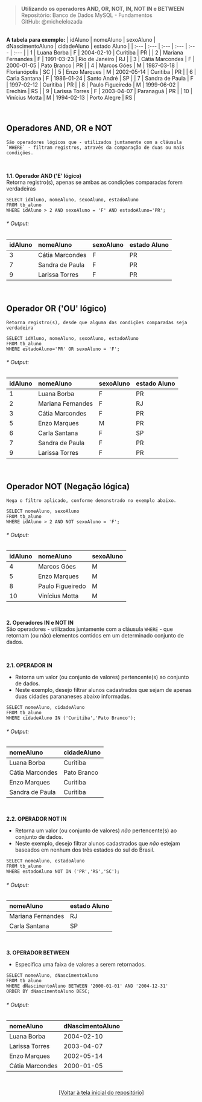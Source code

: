 > **Utilizando os operadores AND, OR, NOT, IN, NOT IN e BETWEEN**     
> Repositório: Banco de Dados MySQL - Fundamentos    
> GitHub: @michelelozada
&nbsp;
     
&nbsp;   
**A tabela para exemplo:** 
| idAluno | nomeAluno         |	sexoAluno | dNascimentoAluno | cidadeAluno    | estado Aluno |
| :---    | :---              | :---      | :---             | :---  	      | :---         |
| 1       | Luana Borba       |	F         | 2004-02-10		 | Curitiba       | PR           |
| 2	      | Mariana Fernandes | F         | 1991-03-23		 | Rio de Janeiro | RJ           |
| 3	      | Cátia Marcondes   |	F         |	2000-01-05		 | Pato Branco    | PR           |
| 4	      | Marcos Góes       |	M         |	1987-03-18		 | Florianópolis  | SC           |
| 5	      | Enzo Marques      | M         | 2002-05-14 		 | Curitiba       | PR           |
| 6	      | Carla Santana     | F         | 1986-01-24 		 | Santo André    | SP           |
| 7	      | Sandra de Paula   | F         | 1997-02-12		 | Curitiba       | PR           |
| 8	      | Paulo Figueiredo  | M         | 1999-06-02  	 | Erechim        | RS           |
| 9	      | Larissa Torres    | F         |	2003-04-07		 | Paranaguá      | PR           |
| 10      |	Vinícius Motta    | M         | 1994-02-13		 | Porto Alegre   | RS           |

&nbsp;

## Operadores AND, OR e NOT
```
São operadores lógicos que - utilizados juntamente com a cláusula `WHERE` - filtram registros, através da comparação de duas ou mais condições.
```

&nbsp;
     
**1.1. Operador AND ('E' lógico)**  
Retorna registro(s), apenas se ambas as condições comparadas forem verdadeiras
```mysql
SELECT idAluno, nomeAluno, sexoAluno, estadoAluno 
FROM tb_aluno 
WHERE idAluno > 2 AND sexoAluno = 'F' AND estadoAluno='PR';
```
###### * Output:  
| idAluno | nomeAluno         |	sexoAluno | estado Aluno |
| :---    | :---              | :---      | :---         |
| 3	      | Cátia Marcondes   |	F         |	PR           |
| 7	      | Sandra de Paula   | F         |	PR           |
| 9	      | Larissa Torres    | F         | PR           |

&nbsp;
     
## Operador OR ('OU' lógico)
```
Retorna registro(s), desde que alguma das condições comparadas seja verdadeira
```

```mysql
SELECT idAluno, nomeAluno, sexoAluno, estadoAluno 
FROM tb_aluno 
WHERE estadoAluno='PR' OR sexoAluno = 'F';
```
###### * Output:  
| idAluno | nomeAluno         |	sexoAluno | estado Aluno |
| :---    | :---              | :---      | :---         |
| 1       | Luana Borba       |	F         |	PR           |
| 2	      | Mariana Fernandes | F         | RJ           |
| 3	      | Cátia Marcondes   |	F         |	PR           |
| 5	      | Enzo Marques      | M         | PR           |
| 6	      | Carla Santana     | F         | SP           |
| 7	      | Sandra de Paula   | F         |	PR           |
| 9	      | Larissa Torres    | F         | PR           |

&nbsp;
     
## Operador NOT (Negação lógica)
```
Nega o filtro aplicado, conforme demonstrado no exemplo abaixo.
```

```mysql
SELECT nomeAluno, sexoAluno 
FROM tb_aluno 
WHERE idAluno > 2 AND NOT sexoAluno = 'F';
```
###### * Output:  
| idAluno | nomeAluno         |	sexoAluno | 
| :---    | :---              | :---      |
| 4	      | Marcos Góes       |	M         |	
| 5	      | Enzo Marques      | M         | 
| 8	      | Paulo Figueiredo  | M         | 
| 10      |	Vinícius Motta    | M         | 

&nbsp;
     
**2. Operadores IN e NOT IN**  
São operadores - utilizados juntamente com a cláusula `WHERE` - que retornam (ou não) elementos contidos em um determinado conjunto de dados.

&nbsp;     
    
**2.1. OPERADOR IN**  
- Retorna um valor (ou conjunto de valores) pertencente(s) ao conjunto de dados. 
- Neste exemplo, desejo filtrar alunos cadastrados que sejam de apenas duas cidades parananeses abaixo informadas.
```mysql
SELECT nomeAluno, cidadeAluno 
FROM tb_aluno
WHERE cidadeAluno IN ('Curitiba','Pato Branco');
```
###### * Output:  
| nomeAluno         | cidadeAluno    |
| :---              | :---    	     |
| Luana Borba       | Curitiba       |
| Cátia Marcondes   | Pato Branco    |
| Enzo Marques      | Curitiba       |
| Sandra de Paula   | Curitiba       |

&nbsp;
     
**2.2. OPERADOR NOT IN**  
- Retorna um valor (ou conjunto de valores) *não* pertencente(s) ao conjunto de dados.
- Neste exemplo, desejo filtrar alunos cadastrados que *não* estejam baseados em nenhum dos três estados do sul do Brasil.
```mysql
SELECT nomeAluno, estadoAluno 
FROM tb_aluno
WHERE estadoAluno NOT IN ('PR','RS','SC');
```
###### * Output:  
| nomeAluno         | estado Aluno |
| :---              | :---         |
| Mariana Fernandes | RJ           |
| Carla Santana     | SP           |

&nbsp;
     
**3. OPERADOR BETWEEN**  
- Especifica uma faixa de valores a serem retornados.
```mysql
SELECT nomeAluno, dNascimentoAluno 
FROM tb_aluno
WHERE dNascimentoAluno BETWEEN '2000-01-01' AND '2004-12-31' 
ORDER BY dNascimentoAluno DESC; 
```
###### * Output: 
| nomeAluno         | dNascimentoAluno | 
| :---              | :---             |  
| Luana Borba		| 2004-02-10       |
| Larissa Torres	| 2003-04-07       |
| Enzo Marques		| 2002-05-14       |
| Cátia Marcondes	| 2000-01-05       |

&nbsp;

<div align="center">
<a href="https://github.com/michelelozada/MySQL-Study-Notes">[Voltar à tela inicial do repositório]</a>
</div>